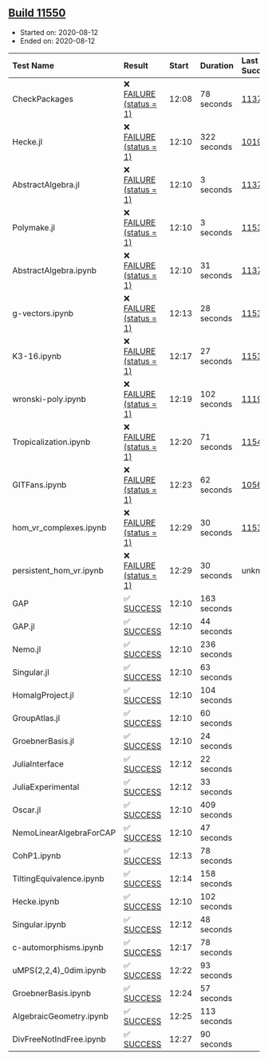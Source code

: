 ## [Build 11550](https://oscarci.mathematik.uni-kl.de/job/oscar/11550/)

* Started on: 2020-08-12
* Ended on: 2020-08-12

| Test Name    | Result | Start | Duration | Last Success | First Failure |
|:-------------|:-------|:------|:---------|:-------------|:--------------|
| CheckPackages | ❌ [FAILURE (status = 1)](https://oscarci.mathematik.uni-kl.de/job/oscar/11550/artifact/logs/build-11550/CheckPackages.log) | 12:08 | 78 seconds | [11376](https://oscarci.mathematik.uni-kl.de/job/oscar/11376/) | [11377](https://oscarci.mathematik.uni-kl.de/job/oscar/11377/) |
| Hecke.jl | ❌ [FAILURE (status = 1)](https://oscarci.mathematik.uni-kl.de/job/oscar/11550/artifact/logs/build-11550/Hecke.jl.log) | 12:10 | 322 seconds | [10197](https://oscarci.mathematik.uni-kl.de/job/oscar/10197/) | [10198](https://oscarci.mathematik.uni-kl.de/job/oscar/10198/) |
| AbstractAlgebra.jl | ❌ [FAILURE (status = 1)](https://oscarci.mathematik.uni-kl.de/job/oscar/11550/artifact/logs/build-11550/AbstractAlgebra.jl.log) | 12:10 | 3 seconds | [11376](https://oscarci.mathematik.uni-kl.de/job/oscar/11376/) | [11377](https://oscarci.mathematik.uni-kl.de/job/oscar/11377/) |
| Polymake.jl | ❌ [FAILURE (status = 1)](https://oscarci.mathematik.uni-kl.de/job/oscar/11550/artifact/logs/build-11550/Polymake.jl.log) | 12:10 | 3 seconds | [11532](https://oscarci.mathematik.uni-kl.de/job/oscar/11532/) | [11533](https://oscarci.mathematik.uni-kl.de/job/oscar/11533/) |
| AbstractAlgebra.ipynb | ❌ [FAILURE (status = 1)](https://oscarci.mathematik.uni-kl.de/job/oscar/11550/artifact/logs/build-11550/AbstractAlgebra.ipynb.log) | 12:10 | 31 seconds | [11376](https://oscarci.mathematik.uni-kl.de/job/oscar/11376/) | [11377](https://oscarci.mathematik.uni-kl.de/job/oscar/11377/) |
| g-vectors.ipynb | ❌ [FAILURE (status = 1)](https://oscarci.mathematik.uni-kl.de/job/oscar/11550/artifact/logs/build-11550/g-vectors.ipynb.log) | 12:13 | 28 seconds | [11532](https://oscarci.mathematik.uni-kl.de/job/oscar/11532/) | [11533](https://oscarci.mathematik.uni-kl.de/job/oscar/11533/) |
| K3-16.ipynb | ❌ [FAILURE (status = 1)](https://oscarci.mathematik.uni-kl.de/job/oscar/11550/artifact/logs/build-11550/K3-16.ipynb.log) | 12:17 | 27 seconds | [11532](https://oscarci.mathematik.uni-kl.de/job/oscar/11532/) | [11533](https://oscarci.mathematik.uni-kl.de/job/oscar/11533/) |
| wronski-poly.ipynb | ❌ [FAILURE (status = 1)](https://oscarci.mathematik.uni-kl.de/job/oscar/11550/artifact/logs/build-11550/wronski-poly.ipynb.log) | 12:19 | 102 seconds | [11192](https://oscarci.mathematik.uni-kl.de/job/oscar/11192/) | [11193](https://oscarci.mathematik.uni-kl.de/job/oscar/11193/) |
| Tropicalization.ipynb | ❌ [FAILURE (status = 1)](https://oscarci.mathematik.uni-kl.de/job/oscar/11550/artifact/logs/build-11550/Tropicalization.ipynb.log) | 12:20 | 71 seconds | [11549](https://oscarci.mathematik.uni-kl.de/job/oscar/11549/) | [11550](https://oscarci.mathematik.uni-kl.de/job/oscar/11550/) |
| GITFans.ipynb | ❌ [FAILURE (status = 1)](https://oscarci.mathematik.uni-kl.de/job/oscar/11550/artifact/logs/build-11550/GITFans.ipynb.log) | 12:23 | 62 seconds | [10566](https://oscarci.mathematik.uni-kl.de/job/oscar/10566/) | [10567](https://oscarci.mathematik.uni-kl.de/job/oscar/10567/) |
| hom_vr_complexes.ipynb | ❌ [FAILURE (status = 1)](https://oscarci.mathematik.uni-kl.de/job/oscar/11550/artifact/logs/build-11550/hom_vr_complexes.ipynb.log) | 12:29 | 30 seconds | [11532](https://oscarci.mathematik.uni-kl.de/job/oscar/11532/) | [11533](https://oscarci.mathematik.uni-kl.de/job/oscar/11533/) |
| persistent_hom_vr.ipynb | ❌ [FAILURE (status = 1)](https://oscarci.mathematik.uni-kl.de/job/oscar/11550/artifact/logs/build-11550/persistent_hom_vr.ipynb.log) | 12:29 | 30 seconds | unknown | unknown |
| GAP | ✅ [SUCCESS](https://oscarci.mathematik.uni-kl.de/job/oscar/11550/artifact/logs/build-11550/GAP.log) | 12:10 | 163 seconds |  |  |
| GAP.jl | ✅ [SUCCESS](https://oscarci.mathematik.uni-kl.de/job/oscar/11550/artifact/logs/build-11550/GAP.jl.log) | 12:10 | 44 seconds |  |  |
| Nemo.jl | ✅ [SUCCESS](https://oscarci.mathematik.uni-kl.de/job/oscar/11550/artifact/logs/build-11550/Nemo.jl.log) | 12:10 | 236 seconds |  |  |
| Singular.jl | ✅ [SUCCESS](https://oscarci.mathematik.uni-kl.de/job/oscar/11550/artifact/logs/build-11550/Singular.jl.log) | 12:10 | 63 seconds |  |  |
| HomalgProject.jl | ✅ [SUCCESS](https://oscarci.mathematik.uni-kl.de/job/oscar/11550/artifact/logs/build-11550/HomalgProject.jl.log) | 12:10 | 104 seconds |  |  |
| GroupAtlas.jl | ✅ [SUCCESS](https://oscarci.mathematik.uni-kl.de/job/oscar/11550/artifact/logs/build-11550/GroupAtlas.jl.log) | 12:10 | 60 seconds |  |  |
| GroebnerBasis.jl | ✅ [SUCCESS](https://oscarci.mathematik.uni-kl.de/job/oscar/11550/artifact/logs/build-11550/GroebnerBasis.jl.log) | 12:10 | 24 seconds |  |  |
| JuliaInterface | ✅ [SUCCESS](https://oscarci.mathematik.uni-kl.de/job/oscar/11550/artifact/logs/build-11550/JuliaInterface.log) | 12:12 | 22 seconds |  |  |
| JuliaExperimental | ✅ [SUCCESS](https://oscarci.mathematik.uni-kl.de/job/oscar/11550/artifact/logs/build-11550/JuliaExperimental.log) | 12:12 | 33 seconds |  |  |
| Oscar.jl | ✅ [SUCCESS](https://oscarci.mathematik.uni-kl.de/job/oscar/11550/artifact/logs/build-11550/Oscar.jl.log) | 12:10 | 409 seconds |  |  |
| NemoLinearAlgebraForCAP | ✅ [SUCCESS](https://oscarci.mathematik.uni-kl.de/job/oscar/11550/artifact/logs/build-11550/NemoLinearAlgebraForCAP.log) | 12:10 | 47 seconds |  |  |
| CohP1.ipynb | ✅ [SUCCESS](https://oscarci.mathematik.uni-kl.de/job/oscar/11550/artifact/logs/build-11550/CohP1.ipynb.log) | 12:13 | 78 seconds |  |  |
| TiltingEquivalence.ipynb | ✅ [SUCCESS](https://oscarci.mathematik.uni-kl.de/job/oscar/11550/artifact/logs/build-11550/TiltingEquivalence.ipynb.log) | 12:14 | 158 seconds |  |  |
| Hecke.ipynb | ✅ [SUCCESS](https://oscarci.mathematik.uni-kl.de/job/oscar/11550/artifact/logs/build-11550/Hecke.ipynb.log) | 12:10 | 102 seconds |  |  |
| Singular.ipynb | ✅ [SUCCESS](https://oscarci.mathematik.uni-kl.de/job/oscar/11550/artifact/logs/build-11550/Singular.ipynb.log) | 12:12 | 48 seconds |  |  |
| c-automorphisms.ipynb | ✅ [SUCCESS](https://oscarci.mathematik.uni-kl.de/job/oscar/11550/artifact/logs/build-11550/c-automorphisms.ipynb.log) | 12:17 | 78 seconds |  |  |
| uMPS(2,2,4)_0dim.ipynb | ✅ [SUCCESS](https://oscarci.mathematik.uni-kl.de/job/oscar/11550/artifact/logs/build-11550/uMPS-2-2-4-_0dim.ipynb.log) | 12:22 | 93 seconds |  |  |
| GroebnerBasis.ipynb | ✅ [SUCCESS](https://oscarci.mathematik.uni-kl.de/job/oscar/11550/artifact/logs/build-11550/GroebnerBasis.ipynb.log) | 12:24 | 57 seconds |  |  |
| AlgebraicGeometry.ipynb | ✅ [SUCCESS](https://oscarci.mathematik.uni-kl.de/job/oscar/11550/artifact/logs/build-11550/AlgebraicGeometry.ipynb.log) | 12:25 | 113 seconds |  |  |
| DivFreeNotIndFree.ipynb | ✅ [SUCCESS](https://oscarci.mathematik.uni-kl.de/job/oscar/11550/artifact/logs/build-11550/DivFreeNotIndFree.ipynb.log) | 12:27 | 90 seconds |  |  |

